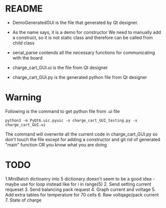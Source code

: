 # README #

* DemoGeneratedGUI is the file that generated by Qt designer. 

* As the name says, it is a demo for constructor 
We need to manually add a construct, so it is not static class and therefore can be called from child class

* serial_parse contends all the necessary functions for communicating with the board

* charge_cart_GUI.ui is the file from Qt designer

* charge_cart_GUI.py is the generated python file from Qt designer


# Warning
Following is the command to get python file from .ui file

`python3 -m PyQt6.uic.pyuic -o charge_cart_GUI_testing.py -x charge_cart_GUI.ui`

The command will overwrite all the current code in charge_cart_GUI.py 
so don't touch the file except for adding a constructor and git rid of generated "main" function
OR you know what you are doing
 

# TODO
 1.MiniBatch dictioanry into 5 dictionary doesn't seem to be a good idea
    - maybe use for loop instead like for i in range(5)
 2. Send setting current requeset
 3. Send balancing pack request
 4. Graph current and voltage
 5. Add extra tables for temperature for 70 cells
 6. Raw voltqage/pack current
 7. State of charge

